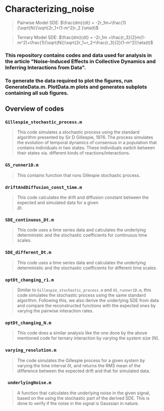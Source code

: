 
# Characterizing_noise

> Pairwise Model SDE: $\frac{dm}{dt} = -2r_1m+\frac{1}{\sqrt{N}}\sqrt{2r_1+(1-m^2)r_2 }\eta(t)$

> Ternary Model SDE: $\frac{dm}{dt} = -2r_1m +\frac{r_3}{2}m(1-m^2)+\frac{1}{\sqrt{N}}\sqrt{2r_1+r_2+\frac{r_3}{2}(1-m^2)}\eta(t)$

### This repository contains codes and data used for analysis in the article "Noise-Induced Effects in Collective Dynamics and Inferring Interactions from Data".

### To generate the data required to plot the figures, run GenerateData.m.  PlotData.m plots and generates subplots containing all sub figures.

## Overview of codes
### ``Gillespie_stochastic_process.m``
>This code simulates a stochastic process using the standard algorithm presented by Sir D Gillespie, 1976. The process simulates the evolution of temporal dynamics of consensus in a population that contains individuals in two states. These individuals switch between their states via. different kinds of reactions/interactions.
### ``GS_runner1D.m``
>This contains function that runs Gillespie stochastic process.
### ``driftAndDiffusion_const_time.m``
>This code calculates the drift and diffusion constant between the expected and simulated data for a given  
$\Delta$t.   
### ``SDE_continuous_Dt.m``
>This code uses a time series data and calculates the underlying deterministic and the stochastic coefficients for continuous time scales.
### ``SDE_different_Dt.m``
>This code uses a time series data and calculates the underlying deterministic and the stochastic coefficients for different time scales.

### ``optDt_changing_r1.m``
>Similar to ``Gillespie_stochastic_process.m`` and ``GS_runner1D.m``, this code simulates the stochastic process using the same standard algorithm. Following this, we also derive the underlying SDE from data and compare the reconstructed functions with the expected ones by varying the pairwise interaction rates.
### ``optDt_changing_N.m``
>This code does a similar analysis like the one done by the above mentioned code for ternary interaction by varying the system size (N).
### ``varying_resolution.m``
>The code simulates the Gillespie process for a given system by varying the time interval $\delta$t, and returns the RMS mean of the difference between the expected drift and that for simulated data.
### `` underlyingNoise.m`` 
>A function that calculates the underlying noise in the given signal, based on the using the stochastic part of the derived SDE. This is done to verify if the noise in the signal is Gaussian in nature.

